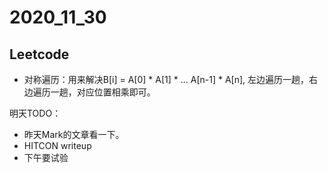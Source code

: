 # 2020_11_30



## Leetcode 

- 对称遍历：用来解决B[i] = A[0] * A[1] * ... A[n-1] * A[n], 左边遍历一趟，右边遍历一趟，对应位置相乘即可。



明天TODO：

- 昨天Mark的文章看一下。
- HITCON writeup
- 下午要试验

